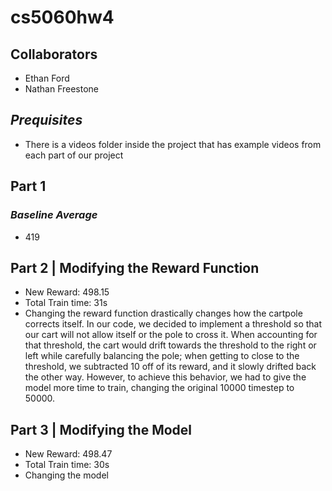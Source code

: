 # cs5060hw4

## **Collaborators**
* Ethan Ford
* Nathan Freestone

## *Prequisites*
* There is a videos folder inside the project that has example videos from each part of our project

## Part 1

### *Baseline Average*
* 419

## Part 2 | Modifying the Reward Function
* New Reward: 498.15
* Total Train time: 31s
* Changing the reward function drastically changes how the cartpole corrects itself. In our code, we decided to
implement a threshold so that our cart will not allow itself or the pole to cross it. When accounting for that threshold,
the cart would drift towards the threshold to the right or left while carefully balancing the pole; when getting to close
to the threshold, we subtracted 10 off of its reward, and it slowly drifted back the other way. However, to achieve this 
behavior, we had to give the model more time to train, changing the original 10000 timestep to 50000.

## Part 3 | Modifying the Model
* New Reward: 498.47
* Total Train time: 30s
* Changing the model 
